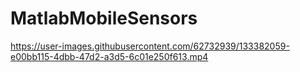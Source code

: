 # MatlabMobileSensors


https://user-images.githubusercontent.com/62732939/133382059-e00bb115-4dbb-47d2-a3d5-6c01e250f613.mp4


